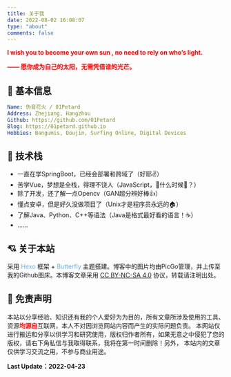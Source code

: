 ```yaml
---
title: 关于我
date: 2022-08-02 16:08:07
type: "about"
comments: false
---
```


<div style="color:red;font-weight:bold;">
	<p style="">
  	I wish you to become your own sun , no need to rely on who’s light.
  </p>
  <p>
    —— 愿你成为自己的太阳，无需凭借谁的光芒。
  </p>
</div>

## 👲 基本信息

```yaml
Name: 伪音花火 / 01Petard
Address: Zhejiang, Hangzhou
Github: https://github.com/01Petard
Blog: https://01petard.github.io
Hobbies: Bangumis, Doujin, Surfing Online, Digital Devices
```

## 🔨 技术栈

- 一直在学SpringBoot，已经会部署和跨域了（好耶✌️）
- 苦学Vue，梦想是全栈，得理不饶人（JavaScript，🍋什么时候🌲？）
- 除了开发，还了解一点Opencv（GAN超分辨好棒👍）
- 懂点安卓，但是好久没做项目了（Unix才是程序员永远的🏠）
- 了解Java、Python、C++等语法（Java是格式最好看的语言！☕️）
- ……

## 💘 关于本站

采用<span style="color:#66AFEF"> Hexo </span>框架 + <span style="color:#66AFEF">Butterfly </span>主题搭建。博客中的图片均由PicGo管理，并上传至我的Github图床。本博客文章采用 <a href="https://creativecommons.org/licenses/by-nc-sa/4.0/deed.zh">CC BY-NC-SA 4.0</a> 协议，转载请注明出处。

## 🙋 免责声明

本站以分享经验、知识还有我的个人爱好为为目的，所有文章所涉及使用的工具、资源<strong style="color:red">均源自</strong>互联网，本人不对因浏览网站内容而产生的实际问题负责。
本网站仅进行搬运和分享以供学习和研究使用，版权归作者所有，如果无意之中侵犯了您的版权，请右下角私信与我取得联系，我将在第一时间删除！另外， 本站内的文章仅供学习交流之用，不参与商业用途。

**Last Update：2022-04-23**

